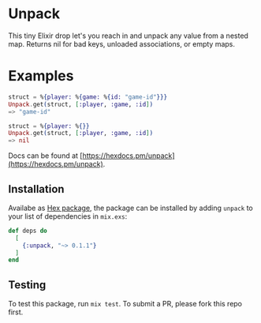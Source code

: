 # Unpack

This tiny Elixir drop let's you reach in and unpack any value from a nested map. Returns nil for bad keys, unloaded associations, or empty maps.

# Examples
```elixir
struct = %{player: %{game: %{id: "game-id"}}}
Unpack.get(struct, [:player, :game, :id])
=> "game-id"

struct = %{player: %{}}
Unpack.get(struct, [:player, :game, :id])
=> nil
```
Docs can be found at [https://hexdocs.pm/unpack](https://hexdocs.pm/unpack).

## Installation

Availabe as [Hex package](https://hex.pm/packages/unpack), the package can be installed by adding `unpack` to your list of dependencies in `mix.exs`:

```elixir
def deps do
  [
    {:unpack, "~> 0.1.1"}
  ]
end
```

## Testing
To test this package, run `mix test`. To submit a PR, please fork this repo first.
